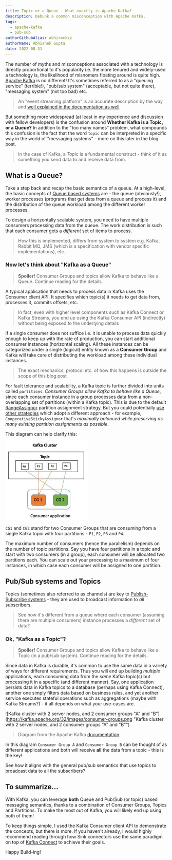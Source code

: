 ```yaml
---
title: Topic or a Queue - What exactly is Apache Kafka?
description: Debunk a common misconception with Apache Kafka.
tags:
  - apache-kafka
  - pub-sub
authorGithubAlias: abhirockzz
authorName: Abhishek Gupta
date: 2022-08-31
---
```


The number of myths and misconceptions associated with a technology is directly proportional to it's popularity i.e. the more tenured and widely-used a technology is, the likelihood of misnomers floating around is quite high. [Apache Kafka](https://kafka.apache.org/) is no different! It's sometimes referred to as a "queuing service" (terrible!), "pub/sub system" (acceptable, but not quite there), "messaging system" (not too bad) etc.

> An "event streaming platform" is an accurate description by the way and [well explained in the documentation as well](https://kafka.apache.org/documentation/#intro_platform).

But something more widespread (at least in my experience and discussion with fellow developers) is the confusion around **Whether Kafka is a Topic, or a Queue?** In addition to the "too many names" problem, what compounds this confusion is the fact that the word `topic` can be interpreted in a specific way in the world of "messaging systems" - more on this later in the blog post.

> In the case of Kafka, a *Topic* is a fundamental construct - think of it as something you send data to and receive data from.

## What is a Queue?

Take a step back and recap the basic semantics of a queue.
At a high-level, the basic concepts of [Queue based systems](https://en.wikipedia.org/wiki/Message_queue) are - the queue (obviously!), worker processes (programs that get data from a queue and process it) and the distribution of the queue workload among the different worker processes.

To design a horizontally scalable system, you need to have multiple consumers processing data from the queue. The work distribution is such that each consumer gets a *different* set of items to process.

> How this is implemented, differs from system to system e.g. Kafka, Rabbit MQ, JMS (which is a specification with vendor specific implementations), etc.

### Now let's think about "Kafka as a Queue"

> **Spoiler!** Consumer Groups and topics allow Kafka to behave like a Queue. Continue reading for the details.

A typical application that needs to process data in Kafka uses the Consumer client API. It specifies which topic(s) it needs to get data from, processes it, commits offsets, etc.

> In fact, even with higher level components such as Kafka Connect or Kafka Streams, you end up using the Kafka Consumer API (indirectly) without being exposed to the underlying details

If a single consumer does not suffice i.e. it is unable to process data quickly enough to keep up with the rate of production, you can start additional consumer instances (horizontal scaling). All these instances can be categorized under a single (logical) entity known as a **Consumer Group** and Kafka will take care of distributing the workload among these individual instances.

> The exact mechanics, protocol etc. of how this happens is outside the scope of this blog post

For fault tolerance and scalability, a Kafka topic is further divided into units called `partitions`. *Consumer Groups allow Kafka to behave like a Queue*, since each consumer instance in a group processes data from a non-overlapping set of partitions (within a Kafka topic). This is due to the default [RangeAssignor](https://kafka.apache.org/32/javadoc/org/apache/kafka/clients/consumer/RangeAssignor.html) partition assignment strategy. But you could potentially [use other strategies](https://kafka.apache.org/documentation/#consumerconfigs_partition.assignment.strategy) which adopt a different approach - for example, `CooperativeStickyAssignor` that's *maximally balanced while preserving as many existing partition assignments as possible*.

This diagram can help clarify this:

![How Consumer Groups process data from different partitions of a Kafka topic](images/kafka-consumers.jpg)

`CG1` and `CG2` stand for two Consumer Groups that are consuming from a single Kafka topic with four partitions - `P1`, `P2`, `P3` and `P4`.

The maximum number of consumers (hence the parallelism) depends on the number of topic partitions. Say you have four partitions in a topic and start with two consumers (in a group), each consumer will be allocated two partitions each. You can scale out your processing to a maximum of four instances, in which case each consumer will be assigned to one partition.

## Pub/Sub systems and Topics

Topics (sometimes also referred to as channels) are key to [Publish-Subscribe systems](https://en.wikipedia.org/wiki/Publish%E2%80%93subscribe_pattern) - they are used to broadcast information to *all* subscribers.

> See how it's different from a queue where each consumer (assuming there are multiple consumers) instance processes a *different* set of data?

### Ok, "Kafka as a Topic"?

> **Spoiler!** Consumer Groups and topics allow Kafka to behave like a Topic (in a pub/sub system). Continue reading for the details.

Since data in Kafka is durable, it's common to use the same data in a variety of ways for different requirements. Thus you will end up building *multiple* applications, each consuming data from the *same* Kafka topic(s) but processing it in a specific (and different manner). Say, one application persists data in Kafka topics to a database (perhaps using Kafka Connect), another one simply filters data based on business rules, and yet another service executes stateful operations such as aggregations (maybe with Kafka Streams?) - it all depends on what your use-cases are.

![Kafka cluster with 2 server nodes, and 2 consumer groups "A" and "B"](https://kafka.apache.org/32/images/consumer-groups.png "Kafka cluster with 2 server nodes, and 2 consumer groups "A" and "B"")

> Diagram from the Apache Kafka [documentation](https://kafka.apache.org)

In this diagram `Consumer Group A` and `Consumer Group B` can be thought of as different applications and both will receive **all** the data from a topic - this is the key!

See how it aligns with the general pub/sub semantics that use topics to broadcast data to all the subscribers?

## To summarize...

With Kafka, you can leverage **both** Queue and Pub/Sub (or topic) based messaging semantics, thanks to a combination of Consumer Groups, Topics and Partitions. To make the most out of Kafka, you will likely end up using both of them!

To keep things simple, I used the Kafka Consumer client API to demonstrate the concepts, but there is more. If you haven't already, I would highly recommend reading through how Sink connectors use the same paradigm on top of [Kafka Connect](https://docs.confluent.io/platform/current/connect/concepts.html#distributed-workers) to achieve their goals.

Happy Build-ing!
